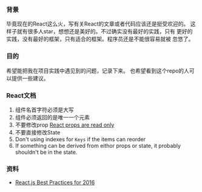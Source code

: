### 背景
毕竟现在的React这么火，写有关React的文章或者代码应该还是挺受欢迎的。
这样子就有很多人star，想想还是美好的。不过确实没有最好的实践，只有
更好的实践，没有最好的框架，只有适合的框架。程序员还是不能很容易就被
忽悠了。

### 目的
希望能把我在项目实践中遇见到的问题，记录下来。
也希望看到这个repo的人可以提供一些建议。

### React文档
1. 组件名首字符必须是大写
2. 组件必须返回的是唯一一个元素
3. 不要修改prop [React props are read only](https://facebook.github.io/react/docs/components-and-props.html#props-are-read-only)
4. 不要直接修改State
5. Don't using indexes for `Keys` if the items can reorder
6. If something can be derived from eithor props or state, it probably shouldn't be in the state.

### 资料

* [React.js Best Practices for 2016](https://blog.risingstack.com/react-js-best-practices-for-2016/)
